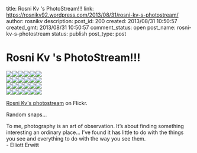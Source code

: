 title: Rosni Kv 's PhotoStream!!!
link: https://rosnikv92.wordpress.com/2013/08/31/rosni-kv-s-photostream/
author: rosnikv
description: 
post_id: 200
created: 2013/08/31 10:50:57
created_gmt: 2013/08/31 10:50:57
comment_status: open
post_name: rosni-kv-s-photostream
status: publish
post_type: post

# Rosni Kv 's PhotoStream!!!

![](http://farm3.staticflickr.com/2860/9631119520_9c686740fd_s.jpg)![](http://farm4.staticflickr.com/3709/9627892599_0c1bbcf784_s.jpg)![](http://farm4.staticflickr.com/3699/9631128614_64d011bfd7_s.jpg)![](http://farm8.staticflickr.com/7315/9627899157_4c7b803a35_s.jpg)![](http://farm4.staticflickr.com/3830/9631135332_cfc03e9c68_s.jpg)![](http://farm4.staticflickr.com/3748/9631138380_06f4abd68e_s.jpg)  
![](http://farm6.staticflickr.com/5524/9627911479_479c854ae5_s.jpg)![](http://farm3.staticflickr.com/2889/9627916601_74ac68bfb7_s.jpg)![](http://farm8.staticflickr.com/7420/9627917179_b639d5718c_s.jpg)![](http://farm8.staticflickr.com/7410/9631150664_231a8f5a4b_s.jpg)![](http://farm6.staticflickr.com/5534/9631151560_02f57e50c5_s.jpg)![](http://farm8.staticflickr.com/7360/9631152476_9aecf53f52_s.jpg)  
![](http://farm4.staticflickr.com/3705/9627921241_63e5455911_s.jpg)![](http://farm4.staticflickr.com/3683/9627927533_df312f595e_s.jpg)![](http://farm8.staticflickr.com/7336/9631164482_27ae1b11b1_s.jpg)![](http://farm4.staticflickr.com/3828/9627939721_49ce0bd08e_s.jpg)![](http://farm6.staticflickr.com/5335/9627944545_c99f1b1d85_s.jpg)![](http://farm4.staticflickr.com/3805/9627948111_48aa05a684_s.jpg)  
![](http://farm4.staticflickr.com/3718/9631184798_af1e47ea06_s.jpg)![](http://farm4.staticflickr.com/3688/9627957877_57d60dd94d_s.jpg)![](http://farm4.staticflickr.com/3673/9627961515_591af472de_s.jpg)![](http://farm3.staticflickr.com/2875/9631201722_f290cce983_s.jpg)![](http://farm4.staticflickr.com/3688/9627979563_c38e4eed1c_s.jpg)![](http://farm6.staticflickr.com/5469/9631215634_5da1e5b783_s.jpg)

[Rosni Kv's photostream](http://www.flickr.com/photos/cam_rolled/) on Flickr.

Random snaps...

To me, photography is an art of observation. It’s about finding something interesting an ordinary place… I’ve found it has little to do with the things you see and everything to do with the way you see them.  
\- Elliott Erwitt